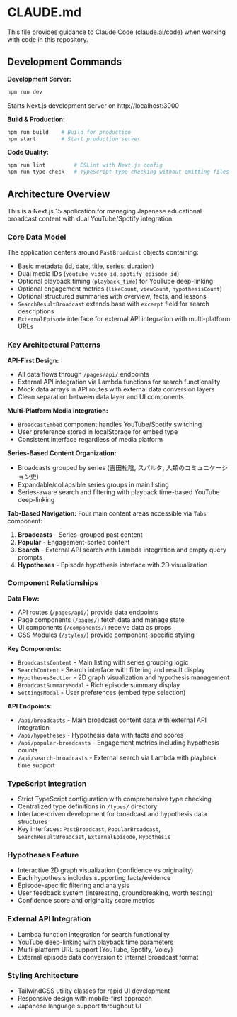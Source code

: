 # CLAUDE.md

This file provides guidance to Claude Code (claude.ai/code) when working with code in this repository.

## Development Commands

**Development Server:**
```bash
npm run dev
```
Starts Next.js development server on http://localhost:3000

**Build & Production:**
```bash
npm run build    # Build for production
npm start        # Start production server
```

**Code Quality:**
```bash
npm run lint         # ESLint with Next.js config
npm run type-check   # TypeScript type checking without emitting files
```

## Architecture Overview

This is a Next.js 15 application for managing Japanese educational broadcast content with dual YouTube/Spotify integration.

### Core Data Model
The application centers around `PastBroadcast` objects containing:
- Basic metadata (id, date, title, series, duration)
- Dual media IDs (`youtube_video_id`, `spotify_episode_id`)
- Optional playback timing (`playback_time`) for YouTube deep-linking
- Optional engagement metrics (`likeCount`, `viewCount`, `hypothesisCount`)
- Optional structured summaries with overview, facts, and lessons
- `SearchResultBroadcast` extends base with `excerpt` field for search descriptions
- `ExternalEpisode` interface for external API integration with multi-platform URLs

### Key Architectural Patterns

**API-First Design:**
- All data flows through `/pages/api/` endpoints
- External API integration via Lambda functions for search functionality
- Mock data arrays in API routes with external data conversion layers
- Clean separation between data layer and UI components

**Multi-Platform Media Integration:**
- `BroadcastEmbed` component handles YouTube/Spotify switching
- User preference stored in localStorage for embed type
- Consistent interface regardless of media platform

**Series-Based Content Organization:**
- Broadcasts grouped by series (吉田松陰, スパルタ, 人類のコミュニケーション史)
- Expandable/collapsible series groups in main listing
- Series-aware search and filtering with playback time-based YouTube deep-linking

**Tab-Based Navigation:**
Four main content areas accessible via `Tabs` component:
1. **Broadcasts** - Series-grouped past content
2. **Popular** - Engagement-sorted content  
3. **Search** - External API search with Lambda integration and empty query prompts
4. **Hypotheses** - Episode hypothesis interface with 2D visualization

### Component Relationships

**Data Flow:**
- API routes (`/pages/api/`) provide data endpoints
- Page components (`/pages/`) fetch data and manage state
- UI components (`/components/`) receive data as props
- CSS Modules (`/styles/`) provide component-specific styling

**Key Components:**
- `BroadcastsContent` - Main listing with series grouping logic
- `SearchContent` - Search interface with filtering and result display
- `HypothesesSection` - 2D graph visualization and hypothesis management
- `BroadcastSummaryModal` - Rich episode summary display
- `SettingsModal` - User preferences (embed type selection)

**API Endpoints:**
- `/api/broadcasts` - Main broadcast content data with external API integration
- `/api/hypotheses` - Hypothesis data with facts and scores
- `/api/popular-broadcasts` - Engagement metrics including hypothesis counts
- `/api/search-broadcasts` - External search via Lambda with playback time support

### TypeScript Integration
- Strict TypeScript configuration with comprehensive type checking
- Centralized type definitions in `/types/` directory
- Interface-driven development for broadcast and hypothesis data structures
- Key interfaces: `PastBroadcast`, `PopularBroadcast`, `SearchResultBroadcast`, `ExternalEpisode`, `Hypothesis`

### Hypotheses Feature
- Interactive 2D graph visualization (confidence vs originality)
- Each hypothesis includes supporting facts/evidence
- Episode-specific filtering and analysis
- User feedback system (interesting, groundbreaking, worth testing)
- Confidence score and originality score metrics

### External API Integration
- Lambda function integration for search functionality
- YouTube deep-linking with playback time parameters
- Multi-platform URL support (YouTube, Spotify, Voicy)
- External episode data conversion to internal broadcast format

### Styling Architecture
- TailwindCSS utility classes for rapid UI development
- Responsive design with mobile-first approach
- Japanese language support throughout UI
